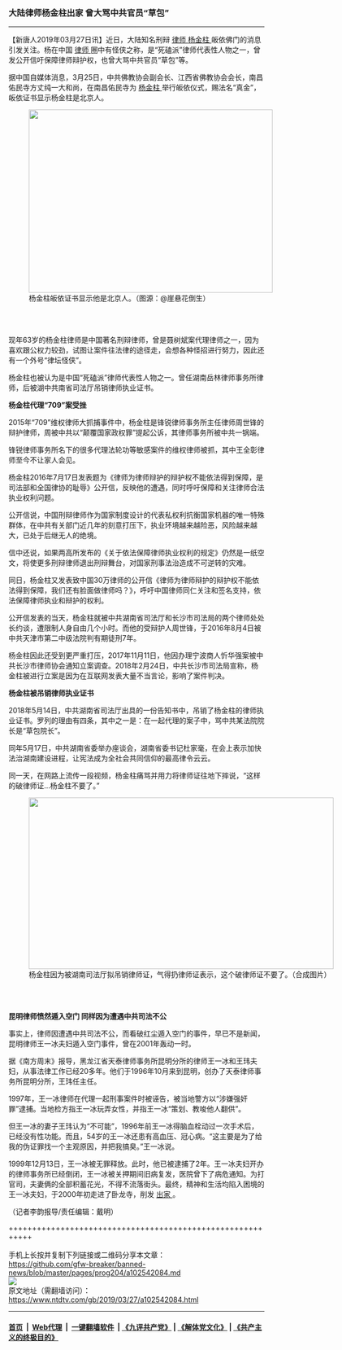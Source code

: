 ### 大陆律师杨金柱出家 曾大骂中共官员“草包”
------------------------

<div class="post_content" itemprop="articleBody">
 <p>
  【新唐人2019年03月27日讯】近日，大陆知名刑辩
  <a href="https://www.ntdtv.com/gb/律师.htm">
   律师
  </a>
  <a href="https://www.ntdtv.com/gb/杨金柱.htm">
   杨金柱
  </a>
  皈依佛门的消息引发关注。杨在中国
  <a href="https://www.ntdtv.com/gb/律师.htm">
   律师
  </a>
  圈中有怪侠之称，是“死磕派”律师代表性人物之一，曾发公开信吁保障律师辩护权，也曾大骂中共官员“草包”等。
 </p>
 <p>
  据中国自媒体消息，3月25日，中共佛教协会副会长、江西省佛教协会会长，南昌佑民寺方丈纯一大和尚，在南昌佑民寺为
  <a href="https://www.ntdtv.com/gb/杨金柱.htm">
   杨金柱
  </a>
  举行皈依仪式，赐法名“真金”，皈依证书显示杨金柱是北京人。
 </p>
 <figure class="wp-caption alignnone" id="attachment_102542090" style="width: 480px">
  <a href="https://www.ntdtv.com/assets/uploads/2019/03/d1504d37f7e5dc59d4a8996b69500c46_w_m.jpg">
   <img alt="" class="size-full wp-image-102542090" height="360" src="https://www.ntdtv.com/assets/uploads/2019/03/d1504d37f7e5dc59d4a8996b69500c46_w_m.jpg" width="480"/>
  </a>
  <br/><figcaption class="wp-caption-text">
   杨金柱皈依证书显示他是北京人。（​图源：@崖悬花倒生）
  </figcaption><br/>
 </figure><br/>
 <p>
  现年63岁的杨金柱律师是中国著名刑辩律师，曾是聂树斌案代理律师之一，因为喜欢跟公权力较劲，试图让案件往法律的途径走，会想各种怪招进行努力，因此还有一个外号“律坛怪侠”。
 </p>
 <p>
  杨金柱也被认为是中国“死磕派”律师代表性人物之一。曾任湖南岳林律师事务所律师，后被湖中共南省司法厅吊销律师执业证书。
 </p>
 <p>
  <strong>
   杨金柱代理“709”案受挫
  </strong>
 </p>
 <p>
  2015年“709”维权律师大抓捕事件中，杨金柱是锋锐律师事务所主任律师周世锋的辩护律师，周被中共以“颠覆国家政权罪”提起公诉，其律师事务所被中共一锅端。
 </p>
 <p>
  锋锐律师事务所名下的很多代理法轮功等敏感案件的维权律师被抓，其中王全彰律师至今不让家人会见。
 </p>
 <p>
  杨金柱2016年7月17日发表题为《律师为律师辩护的辩护权不能依法得到保障，是司法部和全国律协的耻辱》公开信，反映他的遭遇，同时呼吁保障和关注律师合法执业权利问题。
 </p>
 <p>
  公开信说，中国刑辩律师作为国家制度设计的代表私权利抗衡国家机器的唯一特殊群体，在中共有关部门近几年的刻意打压下，执业环境越来越险恶，风险越来越大，已处于后继无人的绝境。
 </p>
 <p>
  信中还说，如果两高所发布的《关于依法保障律师执业权利的规定》仍然是一纸空文，将使更多刑辩律师退出刑辩舞台，对国家刑事法治造成不可逆转的灾难。
 </p>
 <p>
  同日，杨金柱又发表致中国30万律师的公开信《律师为律师辩护的辩护权不能依法得到保障，我们还有脸面做律师吗？》，呼吁中国律师同仁关注和签名支持，依法保障律师执业和辩护的权利。
 </p>
 <p>
  公开信发表的当天，杨金柱就被中共湖南省司法厅和长沙市司法局的两个律师处处长约谈，遭限制人身自由几个小时。而他的受辩护人周世锋，于2016年8月4日被中共天津市第二中级法院判有期徒刑7年。
 </p>
 <p>
  杨金柱因此还受到更严重打压，2017年11月11日，他因办理宁波商人忻华强案被中共长沙市律师协会通知立案调查。2018年2月24日，中共长沙市司法局宣称，杨金柱被进行立案是因为在互联网发表大量不当言论，影响了案件判决。
 </p>
 <p>
  <strong>
   杨金柱被吊销律师执业证书
  </strong>
 </p>
 <p>
  2018年5月14日，中共湖南省司法厅出具的一份告知书中，吊销了杨金柱的律师执业证书。罗列的理由有四条，其中之一是：在一起代理的案子中，骂中共某法院院长是“草包院长”。
 </p>
 <p>
  同年5月17日，中共湖南省委举办座谈会，湖南省委书记杜家毫，在会上表示加快法治湖南建设进程，让宪法成为全社会共同信仰的最高律令云云。
 </p>
 <p>
  同一天，在网路上流传一段视频，杨金柱痛骂并用力将律师证往地下摔说，“这样的破律师证…杨金柱不要了。”
 </p>
 <figure class="wp-caption alignnone" id="attachment_102542087" style="width: 600px">
  <a href="https://www.ntdtv.com/assets/uploads/2019/03/7c6d7bdaadca5eca530a570e5185d3d2-600x400.jpg">
   <img alt="" class="size-medium wp-image-102542087" height="337" src="https://www.ntdtv.com/assets/uploads/2019/03/7c6d7bdaadca5eca530a570e5185d3d2-600x400-600x337.jpg" width="600"/>
  </a>
  <br/><figcaption class="wp-caption-text">
   杨金柱因为被湖南司法厅拟吊销律师证，气得扔律师证表示，这个破律师证不要了。（合成图片）
  </figcaption><br/>
 </figure><br/>
 <p>
  <strong>
   昆明律师愤然遁入空门 同样因为遭遇中共司法不公
  </strong>
 </p>
 <p>
  事实上，律师因遭遇中共司法不公，而看破红尘遁入空门的事件，早已不是新闻，昆明律师王一冰夫妇遁入空门事件，曾在2001年轰动一时。
 </p>
 <p>
  据《南方周末》报导，黑龙江省天泰律师事务所昆明分所的律师王一冰和王玮夫妇，从事法律工作已经20多年。他们于1996年10月来到昆明，创办了天泰律师事务所昆明分所，王玮任主任。
 </p>
 <p>
  1997年，王一冰律师在代理一起刑事案件时被诬告，被当地警方以“涉嫌强奸罪”逮捕。当地检方指王一冰玩弄女性，并指王一冰“策划、教唆他人翻供”。
 </p>
 <p>
  但王一冰的妻子王玮认为“不可能”，1996年前王一冰得脑血栓动过一次手术后，已经没有性功能。而且，54岁的王一冰还患有高血压、冠心病。“这主要是为了给我的伪证罪找一个主观原因，并把我搞臭。”王一冰说。
 </p>
 <p>
  1999年12月13日，王一冰被无罪释放。此时，他已被逮捕了2年。王一冰夫妇开办的律师事务所已经倒闭，王一冰被关押期间旧病复发，医院曾下了病危通知。为打官司，夫妻俩的全部积蓄花光，不得不流落街头。最终，精神和生活均陷入困境的王一冰夫妇，于2000年初走进了卧龙寺，削发
  <a href="https://www.ntdtv.com/gb/出家.htm">
   出家
  </a>
  。
 </p>
 <p>
  （记者李韵报导/责任编辑：戴明）
 </p>
 <div class="single_ad">
 </div>
</div>

+++++++++++++++++++++++++++++++++++++++++++++++++++++++++++<br/><br/>
手机上长按并复制下列链接或二维码分享本文章：<br/>
https://github.com/gfw-breaker/banned-news/blob/master/pages/prog204/a102542084.md <br/>
<a href='https://github.com/gfw-breaker/banned-news/blob/master/pages/prog204/a102542084.md'><img src='https://github.com/gfw-breaker/banned-news/blob/master/pages/prog204/a102542084.md.png'/></a> <br/>
原文地址（需翻墙访问）：https://www.ntdtv.com/gb/2019/03/27/a102542084.html


------------------------
#### [首页](https://github.com/gfw-breaker/banned-news/blob/master/README.md) &nbsp;|&nbsp; [Web代理](https://github.com/labour-camp/helloworld) &nbsp;|&nbsp; [一键翻墙软件](https://github.com/gfw-breaker/nogfw/blob/master/README.md) &nbsp;| [《九评共产党》](https://github.com/gfw-breaker/9ping.md/blob/master/README.md#九评之一评共产党是什么) | [《解体党文化》](https://github.com/gfw-breaker/jtdwh.md/blob/master/README.md) | [《共产主义的终极目的》](https://github.com/gfw-breaker/gczydzjmd.md/blob/master/README.md)

